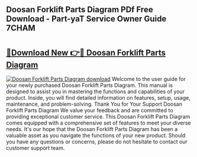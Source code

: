 ## Doosan Forklift Parts Diagram PDf Free Download - Part-yaT Service Owner Guide 7CHAM

# <h2><a href="http://dfuqbw.blite.top/?on=Doosan+Forklift+Parts+Diagram">🔗Download New 👉🔴 Doosan Forklift Parts Diagram</a></h2>

[![Doosan Forklift Parts Diagram download](https://i.imgur.com/lujVjoI.png)](http://dfuqbw.blite.top/?on=Doosan+Forklift+Parts+Diagram)
Welcome to the user guide for your newly purchased Doosan Forklift Parts Diagram. This manual is designed to assist you in mastering the functions and capabilities of your product. Inside, you will find detailed information on features, setup, usage, maintenance, and problem-solving. Thank You for Your Support Doosan Forklift Parts Diagram We value your feedback and are committed to providing exceptional customer service. This Doosan Forklift Parts Diagram comes equipped with a comprehensive set of features to meet your diverse needs. It's our hope that the Doosan Forklift Parts Diagram has been a valuable asset as you navigate the functions of your new product. Should you have any questions or concerns, please do not hesitate to contact our customer support team.
